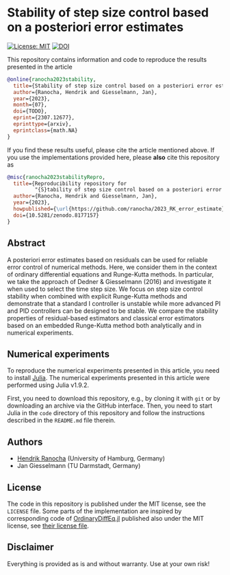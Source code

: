 # Stability of step size control based on a posteriori error estimates

[![License: MIT](https://img.shields.io/badge/License-MIT-success.svg)](https://opensource.org/licenses/MIT)
[![DOI](https://zenodo.org/badge/DOI/10.5281/zenodo.8177157.svg)](https://doi.org/10.5281/zenodo.8177157)

This repository contains information and code to reproduce the results presented in the
article
```bibtex
@online{ranocha2023stability,
  title={Stability of step size control based on a posteriori error estimates},
  author={Ranocha, Hendrik and Giesselmann, Jan},
  year={2023},
  month={07},
  doi={TODO},
  eprint={2307.12677},
  eprinttype={arxiv},
  eprintclass={math.NA}
}
```

If you find these results useful, please cite the article mentioned above. If you
use the implementations provided here, please **also** cite this repository as
```bibtex
@misc{ranocha2023stabilityRepro,
  title={Reproducibility repository for
         "{S}tability of step size control based on a posteriori error estimates"},
  author={Ranocha, Hendrik and Giesselmann, Jan},
  year={2023},
  howpublished={\url{https://github.com/ranocha/2023_RK_error_estimate}},
  doi={10.5281/zenodo.8177157}
}
```

## Abstract

A posteriori error estimates based on residuals can be used for reliable error
control of numerical methods. Here, we consider them in the context of ordinary
differential equations and Runge-Kutta methods. In particular, we take the
approach of Dedner & Giesselmann (2016) and investigate it when used to select
the time step size. We focus on step size control stability when combined with
explicit Runge-Kutta methods and demonstrate that a standard I controller is
unstable while more advanced PI and PID controllers can be designed to be
stable. We compare the stability properties of residual-based
estimators and classical error estimators based on an embedded Runge-Kutta method
both analytically and in numerical experiments.


## Numerical experiments

To reproduce the numerical experiments presented in this article, you need
to install [Julia](https://julialang.org/). The numerical experiments presented
in this article were performed using Julia v1.9.2.

First, you need to download this repository, e.g., by cloning it with `git`
or by downloading an archive via the GitHub interface. Then, you need to start
Julia in the `code` directory of this repository and follow the instructions
described in the `README.md` file therein.


## Authors

- [Hendrik Ranocha](https://ranocha.de) (University of Hamburg, Germany)
- Jan Giesselmann (TU Darmstadt, Germany)


## License

The code in this repository is published under the MIT license, see the
`LICENSE` file. Some parts of the implementation are inspired by corresponding
code of [OrdinaryDiffEq.jl](https://github.com/SciML/OrdinaryDiffEq.jl)
published also under the MIT license, see
[their license file](https://github.com/SciML/OrdinaryDiffEq.jl/blob/780c94aa8944979d9dcbfb0e34c1f2554727a471/LICENSE.md).


## Disclaimer

Everything is provided as is and without warranty. Use at your own risk!
